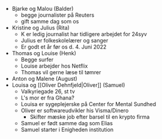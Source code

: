 - Bjarke og Malou (Balder)
	- begge journalister på Reuters 
	- gift samme dag som os 
- Kristine og Julius (Rita)
	- K er ledig journalist har tidligere arbejdet for 24syv
	- Julius er folkeskolelærer og sanger 
	- Er godt et år før os d. 4. Juni 2022
- Thomas og Louise (Henk)
	- Begge surfer 
	- Louise arbejder hos Netflix 
	- Thomas vil gerne læse til tømrer
- Anton og Malene (August)
- Louisa og [[Oliver Dehnfjeld|Oliver]] (Samuel)
	- Valkyriegade 26, st tv
	- L's mor er fra Ghana? 
	- Louisa er sygeplejerske på Center for Mental Sundhed
	- Oliver er softwareudvikler his Visma/Dinero 
		- Skifter mæske job efter barsel til en krypto firma
	- Samuel er født samme dag som Elias
	- Samuel starter i Enigheden institution
